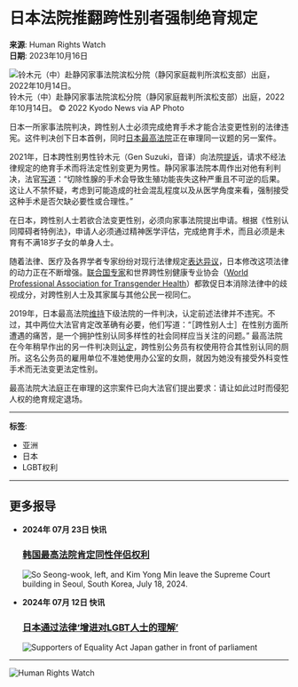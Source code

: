 # 日本法院推翻跨性别者强制绝育规定

**来源**: Human Rights Watch  
**日期**: 2023年10月16日

![铃木元（中）赴静冈家事法院滨松分院（静冈家庭裁判所滨松支部）出庭，2022年10月14日。](https://www.hrw.org/sites/default/files/styles/embed_xxl/public/media_2023/10/202310lgbt_asia_japan_gen_suzuki_court_hearing.jpg?itok=81_9QKSC)  
铃木元（中）赴静冈家事法院滨松分院（静冈家庭裁判所滨松支部）出庭，2022年10月14日。 © 2022 Kyodo News via AP Photo

日本一所家事法院判决，跨性别人士必须完成绝育手术才能合法变更性别的法律违宪。这件判决创下日本首例，同时[日本最高法院](https://www.japantimes.co.jp/news/2023/09/27/japan/crime-legal/supreme-court-transgender-surgery-constitutionality/)正在审理同一议题的另一案件。

2021年，日本跨性别男性铃木元（Gen Suzuki，音译）向法院[提诉](https://www.hrw.org/news/2021/10/12/trans-man-fights-japans-sterilization-requirement)，请求不经法律规定的绝育手术而将法定性别变更为男性。静冈家事法院本周作出对他有利判决，法官[写道](https://www3.nhk.or.jp/news/html/20231012/k10014223241000.html)：“切除性腺的手术会导致生殖功能丧失这种严重且不可逆的后果。这让人不禁怀疑，考虑到可能造成的社会混乱程度以及从医学角度来看，强制接受这种手术是否欠缺必要性或合理性。”

在日本，跨性别人士若欲合法变更性别，必须向家事法院提出申请。根据《性别认同障碍者特例法》，申请人必须通过精神医学评估，完成绝育手术，而且必须是未育有不满18岁子女的单身人士。

随着法律、医疗及各界学者专家纷纷对现行法律规定[表达异议](https://www.hrw.org/report/2021/05/25/law-undermines-dignity/momentum-revise-japans-legal-gender-recognition-process)，日本修改这项法律的动力正在不断增强。[联合国专家](https://spcommreports.ohchr.org/TMResultsBase/DownLoadPublicCommunicationFile?gId=3159)和世界跨性别健康专业协会（[World Professional Association for Transgender Health](https://www.hrw.org/news/2019/06/14/global-call-reform-japans-law-transgender-people)）都敦促日本消除法律中的歧视成分，对跨性别人士及其家属与其他公民一视同仁。

2019年，日本最高法院[维持](https://www.nbcnews.com/feature/nbc-out/japan-s-supreme-court-upholds-transgender-sterilization-requirement-n962721)下级法院的一件判决，认定前述法律并不违宪。不过，其中两位大法官肯定改革确有必要，他们写道：“［跨性别人士］在性别方面所遭遇的痛苦，是一个拥护性别认同多样性的社会同样应当关注的问题。” 最高法院在今年稍早作出的另一件判决则[认定](https://www.courts.go.jp/app/files/hanrei_jp/191/092191_hanrei.pdf)，跨性别公务员有权使用符合其性别认同的厕所。这名公务员的雇用单位不准她使用办公室的女厕，就因为她没有接受外科变性手术而无法变更法定性别。

最高法院大法庭正在审理的这宗案件已向大法官们提出要求：请让如此过时而侵犯人权的绝育规定退场。

---

**标签**:  
- 亚洲  
- 日本  
- LGBT权利  

---

## 更多报导

- **2024年 07月 23日 快讯**
    
    ### [韩国最高法院肯定同性伴侣权利](https://www.hrw.org/zh-hans/news/2024/07/23/south-koreas-supreme-court-affirms-rights-same-sex-partners)
    
    ![So Seong-wook, left, and Kim Yong Min leave the Supreme Court building in Seoul, South Korea, July 18, 2024.](https://www.hrw.org/sites/default/files/styles/square/public/media_2024/07/202407lgbt_south%20korea_same_sex_partnership.jpg?h=7fae167d&itok=vYgSQSIX)

- **2024年 07月 12日 快讯**
    
    ### [日本通过法律‘增进对LGBT人士的理解’](https://www.hrw.org/zh-hans/news/2023/07/12/japan-passes-law-promote-understanding-lgbt-people)
    
    ![Supporters of Equality Act Japan gather in front of parliament](https://www.hrw.org/sites/default/files/styles/square/public/media_2023/07/202307asia_japan_lgbt_equalityact_protest.jpg?h=c6980913&itok=p33c77Zv)

---

![Human Rights Watch](https://www.hrw.org/)